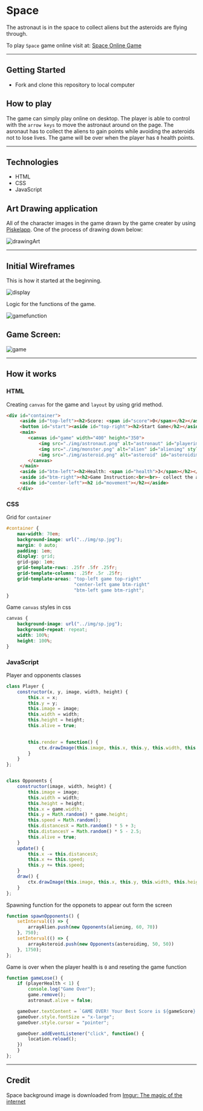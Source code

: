 # Space

The astronaut is in the space to collect aliens but the asteroids are flying through. 

To play `Space` game online visit at: [Space Online Game](https://hninmabalo.github.io/space-project-1-GA-SEI-/)

<hr />

## Getting Started

* Fork and clone this repository to local computer

## How to play

The game can simply play online on desktop. The player is able to control with the `arrow keys` to move the astronaut around on the page. The asronaut has to collect the aliens to gain points while avoiding the asteroids not to lose lives. The game will be over when the player has `0` health points.

<hr />

## Technologies

* HTML 
* CSS
* JavaScript 

## Art Drawing application 

All of the character images in the game drawn by the game creater by using [Piskelapp](https://www.piskelapp.com/). One of the process of drawing down below:

![drawingArt](img/asteroid%20piskel.png)

<hr />

## Initial Wireframes 

This is how it started at the beginning. 

![display](img/game%20display%20scratch.png)

Logic for the functions of the game.

![gamefunction](img/game%20function%20scratch%20.png)

## Game Screen:

![game](img/Game%20display.png)

<hr />

## How it works 

### HTML

Creating `canvas` for the game and `layout` by using grid method.

```html
<div id="container">
     <aside id="top-left"><h2>Score: <span id="score">0</span></h2></aside>
     <button id="start"><aside id="top-right"><h2>Start Game</h2></aside></button>
     <main>
        <canvas id="game" width="400" height="350">
            <img src="./img/astronaut.png" alt="astronaut" id="playerimg" style="display: none;"> 
            <img src="./img/monster.png" alt="alien" id="alienimg" style="display: none;" >
            <img src="./img/asteroid.png" alt="asteroid" id="asteroidimg" style="display: none;">
        </canvas>
     </main>
     <aside id="btm-left"><h2>Health: <span id="health">3</span></h2></aside>
     <aside id="btm-right"><h2>Game Instruction:<br><br>- collect the aliens<br>- avoid the asteroids<br> <br>- use arrow keys<br> to control <br>the astronaut</h2></aside>
     <aside id="center-left"><h2 id="movement"></h2></aside>
    </div>
```

### CSS

Grid for `container` 

```css
#container {
    max-width: 70em;
    background-image: url("../img/sp.jpg");
    margin: 0 auto;
    padding: 1em;
    display: grid;
    grid-gap: 1em;
    grid-template-rows: .25fr .5fr .25fr;
    grid-template-columns: .25fr .5r .25fr;
    grid-template-areas: "top-left game top-right"
                         "center-left game btm-right"
                         "btm-left game btm-right";
}
```

Game `canvas` styles in css

```css
canvas {
    background-image: url("../img/sp.jpg");
    background-repeat: repeat;
    width: 100%;
    height: 100%;
}
```

### JavaScript

Player and opponents classes

```javascript
class Player {
    constructor(x, y, image, width, height) {
        this.x = x;
        this.y = y;
        this.image = image;
        this.width = width;
        this.height = height;
        this.alive = true;
        

        this.render = function() {
            ctx.drawImage(this.image, this.x, this.y, this.width, this.height);
        }
    }
};


class Opponents {
    constructor(image, width, height) {
        this.image = image;
        this.width = width;
        this.height = height;
        this.x = game.width;
        this.y = Math.random() * game.height;
        this.speed = Math.random();
        this.distancesX = Math.random() * 5 + 3;
        this.distancesY = Math.random() * 5 - 2.5;
        this.alive = true;
    }
    update() {
        this.x -= this.distancesX;
        this.x += this.speed;
        this.y += this.speed;   
    }
    draw() {
        ctx.drawImage(this.image, this.x, this.y, this.width, this.height);
    }
};
```

Spawning function for the opponets to appear out form the screen 

```javascript
function spawnOpponents() {
    setInterval(() => {
        arrayAlien.push(new Opponents(alienimg, 60, 70))
    }, 750); 
    setInterval(() => {
        arrayAsteroid.push(new Opponents(asteroidimg, 50, 50))
    }, 1750);
};
```

Game is over when the player health is `0` and reseting the game function 

```javascript
function gameLose() {
    if (playerHealth < 1) {
        console.log("Game Over");
        game.remove();
        astronaut.alive = false;

    gameOver.textContent = `GAME OVER! Your Best Score is ${gameScore}! Click here to play again!`;
    gameOver.style.fontSize = "x-large";
    gameOver.style.cursor = "pointer";

    gameOver.addEventListener("click", function() {
        location.reload();
    })
    }
};
```
<hr />

## Credit

Space background image is downloaded from [Imgur: The magic of the internet ](https://imgur.com/YWuotPe.jpg)
